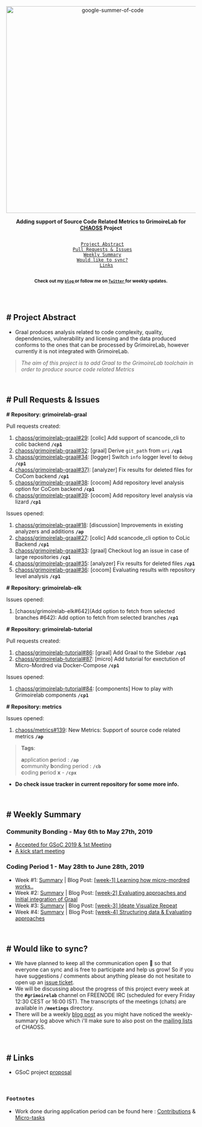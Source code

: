 <div align="center">
    <a href="https://summerofcode.withgoogle.com/projects/#4822168754454528"><img src="https://i.imgur.com/JzXCPeO.png" width="550" alt="google-summer-of-code"></a>
    <br>
    <b> 
    <p>
    Adding support of Source Code Related Metrics to GrimoireLab for <a href="https://github.com/chaoss">CHAOSS</a> Project
    </p>
    </b>
</div>

<p align="center">
    <code> 
	<a href="#-project-abstract">Project Abstract</a>&nbsp;&nbsp;&nbsp;
    <a href="#-pull-requests--issues">Pull Requests & Issues</a>&nbsp;&nbsp;&nbsp;
    <a href="#-weekly-summary">Weekly Summary</a>&nbsp;&nbsp;&nbsp;
	<a href="#-would-like-to-sync">Would like to sync?</a>&nbsp;&nbsp;&nbsp;
    <a href="#-links">Links</a>
    </code>
</p>

<p align="center">
	<b> <sub>Check out my <a href="https://inishchith.github.io/blog"> <code>blog</code> </a> or follow me on <a href="https://twitter.com/inishchith"> <code>Twitter</code> </a> for weekly updates.</sub></b>
</p>
<br>

<br>

## # Project Abstract

+ Graal produces analysis related to code complexity, quality, dependencies, vulnerability and licensing and the data produced conforms to the ones that can be processed by GrimoireLab, however currently it is not integrated with GrimoireLab.

> <i> The aim of this project is to add Graal to the GrimoireLab toolchain in order to produce source code related Metrics </i>

<br>

## # Pull Requests & Issues

**#** **Repository: grimoirelab-graal**

Pull requests created:
1. [chaoss/grimoirelab-graal#29](https://github.com/chaoss/grimoirelab-graal/pull/29): [colic] Add support of scancode_cli to colic backend **`/cp1`**
2. [chaoss/grimoirelab-graal#32](https://github.com/chaoss/grimoirelab-graal/pull/32): [graal] Derive `git_path` from `uri` **`/cp1`**
3. [chaoss/grimoirelab-graal#34](https://github.com/chaoss/grimoirelab-graal/pull/34): [logger] Switch `info` logger level to `debug` **`/cp1`**
4. [chaoss/grimoirelab-graal#37)](https://github.com/chaoss/grimoirelab-graal/pull/37): [analyzer] Fix results for deleted files for CoCom backend **`/cp1`**
5. [chaoss/grimoirelab-graal#38](https://github.com/chaoss/grimoirelab-graal/pull/38): [cocom] Add repository level analysis option for CoCom backend **`/cp1`**
6. [chaoss/grimoirelab-graal#39](https://github.com/chaoss/grimoirelab-graal/pull/39): [cocom] Add repository level analysis via lizard **`/cp1`**


Issues opened:
1. [chaoss/grimoirelab-graal#18](https://github.com/chaoss/grimoirelab-graal/issues/18): [discussion] Improvements in existing analyzers and additions **`/ap`**
2. [chaoss/grimoirelab-graal#27](https://github.com/chaoss/grimoirelab-graal/issues/27): [colic] Add scancode_cli option to CoLic Backend **`/cp1`**
3. [chaoss/grimoirelab-graal#33](https://github.com/chaoss/grimoirelab-graal/issues/33): [graal] Checkout log an issue in case of large repositories **`/cp1`**
4. [chaoss/grimoirelab-graal#35](https://github.com/chaoss/grimoirelab-graal/issues/35): [analyzer] Fix results for deleted files **`/cp1`**
5. [chaoss/grimoirelab-graal#36](https://github.com/chaoss/grimoirelab-graal/issues/36): [cocom] Evaluating results with repository level analysis **`/cp1`**


**#** **Repository: grimoirelab-elk**

Issues opened:
1. [chaoss/grimoirelab-elk#642](Add option to fetch from selected branches #642): Add option to fetch from selected branches **`/cp1`**


**#** **Repository: grimoirelab-tutorial**

Pull requests created:
1. [chaoss/grimoirelab-tutorial#86](https://github.com/chaoss/grimoirelab-tutorial/pull/86): [graal] Add Graal to the Sidebar **`/cp1`**
2. [chaoss/grimoirelab-tutorial#87](https://github.com/chaoss/grimoirelab-tutorial/pull/87): [micro] Add tutorial for exectution of Micro-Mordred via Docker-Compose **`/cp1`**

Issues opened:
1. [chaoss/grimoirelab-tutorial#84](https://github.com/chaoss/grimoirelab-tutorial/issues/84): [components] How to play with Grimoirelab components **`/cp1`**


**#** **Repository: metrics**

Issues opened:
1. [chaoss/metrics#139](https://github.com/chaoss/metrics/issues/139): New Metrics: Support of source code related metrics **`/ap`**

> **Tags**:
>
> **a**pplication **p**eriod : **`/ap`** <br>
> **c**ommunity **b**onding period : **`/cb`** <br>
> **c**oding **p**eriod **x** - **`/cpx`** <br>


- **Do check issue tracker in current repository for some more info.**

<br>

## # Weekly Summary

### Community Bonding - May 6th to May 27th, 2019

+ [Accepted for GSoC 2019 & 1st Meeting](https://inishchith.github.io/blog/2019/05/introduction.html)
+ [A kick start meeting](https://inishchith.github.io/blog/2019/05/community-bonding-2.html)

### Coding Period 1 - May 28th to June 28th, 2019

+ Week #1: [Summary](./work/week1) | Blog Post: [[week-1] Learning how micro-mordred works..](https://inishchith.github.io/blog/2019/06/coding-period-1-1.html)
+ Week #2: [Summary](./work/week2) | Blog Post: [[week-2] Evaluating approaches and Initial integration of Graal](https://inishchith.github.io/blog/2019/06/coding-period-1-2.html)
+ Week #3: [Summary](./work/week3) | Blog Post: [[week-3] Ideate Visualize Repeat](https://inishchith.github.io/blog/2019/06/coding-period-1-3.html)
+ Week #4: [Summary](./work/week4) | Blog Post: [[week-4] Structuring data & Evaluating approaches](https://inishchith.github.io/blog/2019/06/coding-period-1-4.html)

<br>

## # Would like to sync?

+ We have planned to keep all the communication open 🎉 so that everyone can sync and is free to participate and help us grow! So if you have suggestions / comments about anything please do not hesitate to open up an [issue ticket](https://github.com/inishchith/gsoc-graal/issues).
+ We will be discussing about the progress of this project every week at the **`#grimoirelab`** channel on FREENODE IRC (scheduled for every Friday 12:30 CEST or 16:00 IST). The transcripts of the meetings (chats) are available in **`/meetings`** directory.
+ There will be a weekly [blog post](https://inishchith.github.io/blog) as you might have noticed the weekly-summary log above which i'll make sure to also post on the [mailing lists](https://lists.linuxfoundation.org/mailman/listinfo/oss-health-metrics) of CHAOSS.

<br>

## # Links

+ GSoC project [proposal](./notes/gsoc-proposal-inishchith.pdf)

<br>

### `Footnotes`

+ Work done during application period can be found here : [Contributions](./notes/application-period-contributions.md) & [Micro-tasks](https://github.com/inishchith/chaoss-microtasks)
